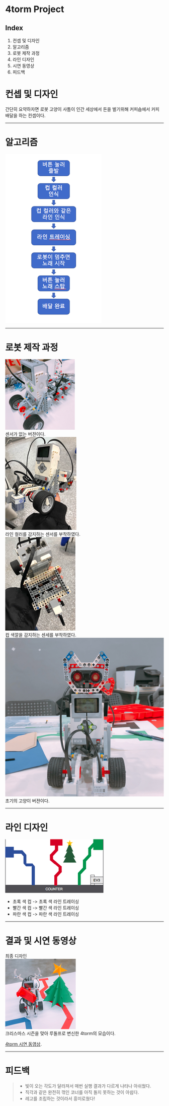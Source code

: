 4torm Project
============

Index
-----
1. 컨셉 및 디자인
2. 알고리즘
3. 로봇 제작 과정
4. 라인 디자인
5. 시연 동영상
6. 피드백

# 컨셉 및 디자인
간단히 요약하자면 로봇 고양이 사톰이 인간 세상에서 돈을 벌기위해 커피숍에서 커피 배달을 하는 컨셉이다.

---
# 알고리즘
![알고리즘 도안](/assets/images/success.png)

---
# 로봇 제작 과정
![센서 없는 초기 버젼](/assets/images/nosensor.png)  
센서가 없는 버젼이다.  
![라인 트레이싱을 위해 양쪽 모터에 컬러센서 부착](/assets/images/frontsensor.png)  
라인 컬러를 감지하는 센서를 부착하였다.  
![뒤쪽 컵 색깔 감지를 위한 컬러 센서 부착](/assets/images/backsensor.png)  
컵 색깔을 감지하는 센세를 부착하였다.  
![초기 고양이 디자인](/assets/images/cat.JPG)  
초기의 고양이 버젼이다.  


---
# 라인 디자인
![라인 디자인](/assets/images/line.png)  
- 초록 색 컵 -> 초록 색 라인 트레이싱  
- 빨간 색 컵 -> 빨간 색 라인 트레이싱  
- 파란 색 컵 -> 파란 색 라인 트레이싱  

---
# 결과 및 시연 동영상
최종 디자인  
![최종 디자인](/assets/images/final.png)  
크리스마스 시즌을 맞아 루돌프로 변신한 4torm의 모습이다.
  
[4torm 시연 동영상](https://www.youtube.com/channel/UCx8gNLe9X591gEYzW32QSjg?view_as=subscriber/ "4torm 시연 동영상").

---
# 피드백
> - 빛이 오는 각도가 달라져서 매번 실행 결과가 다르게 나타나 아쉬웠다.
> - 직각과 같은 완전히 꺾인 코너를 아직 돌지 못하는 것이 아쉽다.
> - 레고를 조립하는 것이라서 흥미로웠다!  




